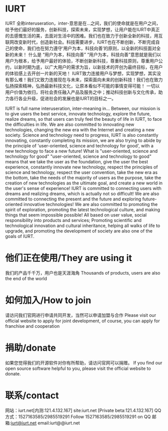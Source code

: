 # IURT
IURT 全称interuseration，inter-意思是在...之间，我们的使命就是在用户之间，给予他们最好的服务，创新科技，探索未来，实现梦想，让用户能在IURT中真正的去感慨生活的美，去面对生活中的困难。我们也在致力于创新全新的科技，用互联网改变新时代，创造新社会。科技需要进步，IURT也在不断创新，不断完成自己的使命，我们也在努力遵守‘用户为本，科技向善’的原则，以全新的科技面对全新的未来！
什么是 “用户为本，科技向善”
“用户为本，科技向善”意思就是我们以用户为根本，给予用户最好的体验，不断创新新科技，尊重科技原则，尊重用户公约，以新时期为底，以广大用户的需求为旨，以新技术的开创为最终目标，在用户的体验感上去开创一片新的天地！
IURT致力连接用户与梦想，实现梦想，其实没有那么难！我们又致力连接现在与未来，探索面向未来的创新科技！我们也在致力弘扬探索精神，弘扬最新科技文化，让原本看似不可能的事情变得可能！ 一切以用户价值为依归，将社会责任融入产品及服务之中；推动科技创新与文化传承，助力各行各业升级，促进社会的发展也是IURT的目标之一。

IURT is full name interuseration, inter-meaning in... Between, our mission is to give users the best service, innovate technology, explore the future, realize dreams, so that users can truly feel the beauty of life in IURT, to face the difficulties in life. We are also committed to innovating new technologies, changing the new era with the Internet and creating a new society. Science and technology need to progress, IURT is also constantly innovating, constantly completing its mission, we are also trying to abide by the principle of 'user-oriented, science and technology for good', with a new technology to face a new future! What is "user-oriented, science and technology for good" "user-oriented, science and technology to good" means that we take the user as the foundation, give the user the best experience, constantly innovate new technology, respect the principles of science and technology, respect the user convention, take the new era as the bottom, take the needs of the majority of users as the purpose, take the creation of new technologies as the ultimate goal, and create a new world in the user's sense of experience! IURT is committed to connecting users with dreams and realizing dreams, which is actually not so difficult! We are also committed to connecting the present and the future and exploring future-oriented innovative technologies! We are also committed to promoting the spirit of exploration, promoting the latest technological culture, and making things that seem impossible possible! All based on user value, social responsibility into products and services; Promoting scientific and technological innovation and cultural inheritance, helping all walks of life to upgrade, and promoting the development of society are also one of the goals of IURT.

# 他们正在使用/They are using it
我们的产品千千万，用户也是天涯海角
Thousands of products, users are also the end of the world

# 如何加入/How to join
请访问我们官网进行申请共同开发，当然可以申请加盟与合作
Please visit our official website to apply for joint development, of course, you can apply for franchise and cooperation
# 捐助/donate
如果您觉得我们的开源软件对你有所帮助，请访问官网可以捐赠。
If you find our open source software helpful to you, please visit the official website to donate.
# 联系/contact
网站：iurt.net[内测:121.4.132.167]
site:iurt.net [Private beta:121.4.132.167]
QQ方式：1527163585/2985519291
Follow 1527163585/2985519291 on QQ
邮箱:iurt@iurt.net
email:iurt@@iurt.net
